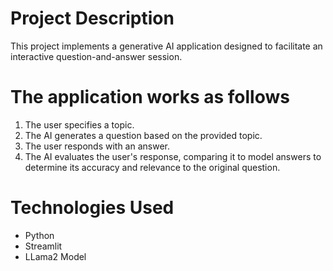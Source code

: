 # Project Description
This project implements a generative AI application designed to facilitate an interactive question-and-answer session. 

# The application works as follows
1) The user specifies a topic.
2) The AI generates a question based on the provided topic.
3) The user responds with an answer.
4) The AI evaluates the user's response, comparing it to model answers to determine its accuracy and relevance to the original question.

# Technologies Used
- Python
- Streamlit
- LLama2 Model
